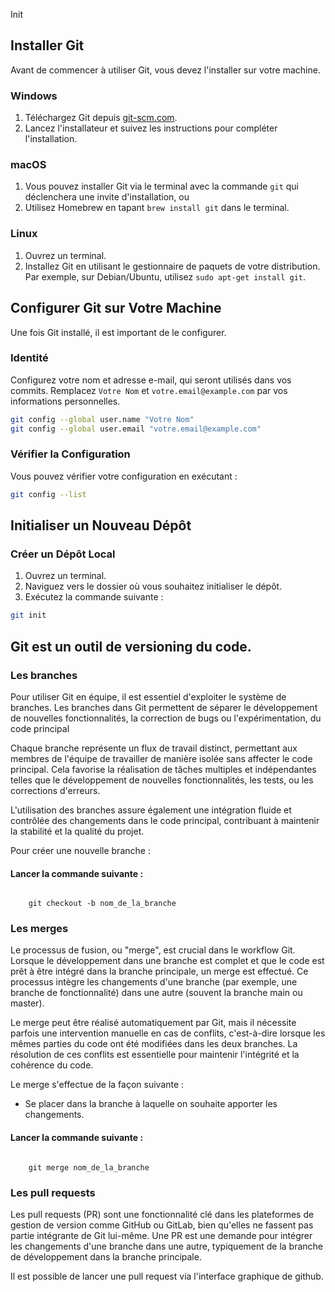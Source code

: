 Init

## Installer Git

Avant de commencer à utiliser Git, vous devez l'installer sur votre machine.

### Windows
1. Téléchargez Git depuis [git-scm.com](https://git-scm.com/download/win).
2. Lancez l'installateur et suivez les instructions pour compléter l'installation.

### macOS
1. Vous pouvez installer Git via le terminal avec la commande `git` qui déclenchera une invite d'installation, ou
2. Utilisez Homebrew en tapant `brew install git` dans le terminal.

### Linux
1. Ouvrez un terminal.
2. Installez Git en utilisant le gestionnaire de paquets de votre distribution. Par exemple, sur Debian/Ubuntu, utilisez `sudo apt-get install git`.

## Configurer Git sur Votre Machine

Une fois Git installé, il est important de le configurer.

### Identité
Configurez votre nom et adresse e-mail, qui seront utilisés dans vos commits. Remplacez `Votre Nom` et `votre.email@example.com` par vos informations personnelles.

```bash
git config --global user.name "Votre Nom"
git config --global user.email "votre.email@example.com"
```
### Vérifier la Configuration

Vous pouvez vérifier votre configuration en exécutant :

```bash
git config --list
```

## Initialiser un Nouveau Dépôt

### Créer un Dépôt Local
1. Ouvrez un terminal.
2. Naviguez vers le dossier où vous souhaitez initialiser le dépôt.
3. Exécutez la commande suivante :

```bash
git init
```

## Git est un outil de versioning du code.


### Les branches

Pour utiliser Git en équipe, il est essentiel d'exploiter le système de 
branches. Les branches dans Git permettent de séparer le développement de nouvelles fonctionnalités, la correction de bugs ou l'expérimentation, du code principal 

Chaque branche représente un flux de travail distinct, permettant aux membres de l'équipe de travailler de manière isolée sans affecter le code principal. Cela favorise la réalisation de tâches multiples et indépendantes telles que le développement de nouvelles fonctionnalités, les tests, ou les corrections d'erreurs.

L'utilisation des branches assure également une intégration fluide et contrôlée des changements dans le code principal, contribuant à maintenir la stabilité et la qualité du projet.

Pour créer une nouvelle branche : 

#### Lancer la commande suivante : 

```feature

    git checkout -b nom_de_la_branche

```

### Les merges

Le processus de fusion, ou "merge", est crucial dans le workflow Git. Lorsque le développement dans une branche est complet et que le code est prêt à être intégré dans la branche principale, un merge est effectué. Ce processus intègre les changements d'une branche (par exemple, une branche de fonctionnalité) dans une autre (souvent la branche main ou master).

Le merge peut être réalisé automatiquement par Git, mais il nécessite parfois une intervention manuelle en cas de conflits, c'est-à-dire lorsque les mêmes parties du code ont été modifiées dans les deux branches. La résolution de ces conflits est essentielle pour maintenir l'intégrité et la cohérence du code.

Le merge s'effectue de la façon suivante : 

- Se placer dans la branche à laquelle on souhaite apporter les changements.

#### Lancer la commande suivante : 

```feature

    git merge nom_de_la_branche

```

### Les pull requests

Les pull requests (PR) sont une fonctionnalité clé dans les plateformes de gestion de version comme GitHub ou GitLab, bien qu'elles ne fassent pas partie intégrante de Git lui-même. Une PR est une demande pour intégrer les changements d'une branche dans une autre, typiquement de la branche de développement dans la branche principale.

Il est possible de lancer une pull request via l'interface graphique de github. 